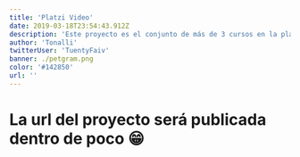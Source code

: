 ```yaml
---
title: 'Platzi Video'
date: 2019-03-18T23:54:43.912Z
description: 'Este proyecto es el conjunto de más de 3 cursos en la plataforma de Platzi enfocados en el aprendizaje de React, React Router y Redux.'
author: 'Tonalli'
twitterUser: 'TuentyFaiv'
banner: ./petgram.png
color: '#142850'
url: ''
---
```


# La url del proyecto será publicada dentro de poco 😁